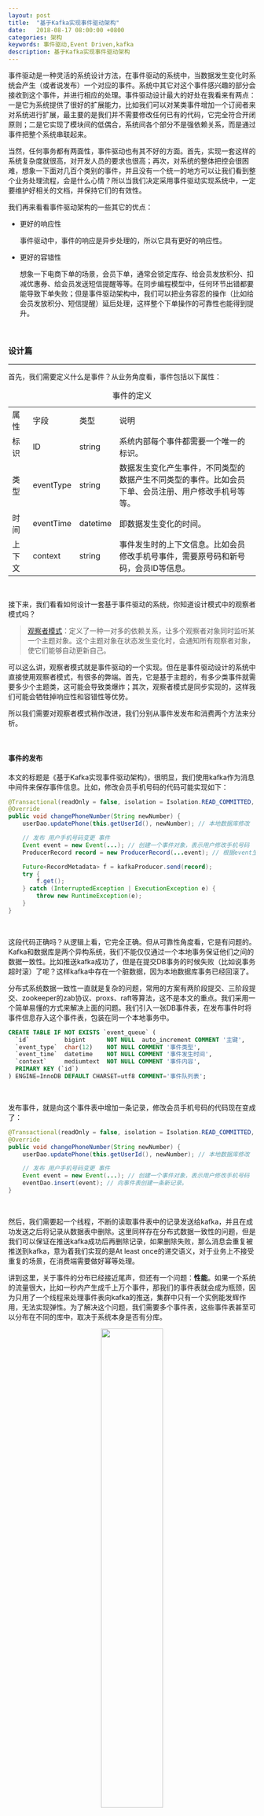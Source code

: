 ```yaml
---
layout: post
title:  "基于Kafka实现事件驱动架构"
date:   2018-08-17 08:00:00 +0800
categories: 架构
keywords: 事件驱动,Event Driven,kafka
description: 基于Kafka实现事件驱动架构
---
```


事件驱动是一种灵活的系统设计方法，在事件驱动的系统中，当数据发生变化时系统会产生（或者说发布）一个对应的事件。系统中其它对这个事件感兴趣的部分会接收到这个事件，并进行相应的处理。事件驱动设计最大的好处在我看来有两点：一是它为系统提供了很好的扩展能力，比如我们可以对某类事件增加一个订阅者来对系统进行扩展，最主要的是我们并不需要修改任何已有的代码，它完全符合开闭原则；二是它实现了模块间的低偶合，系统间各个部分不是强依赖关系，而是通过事件把整个系统串联起来。

当然，任何事务都有两面性，事件驱动也有其不好的方面。首先，实现一套这样的系统复杂度就很高，对开发人员的要求也很高；再次，对系统的整体把控会很困难，想象一下面对几百个类别的事件，并且没有一个统一的地方可以让我们看到整个业务处理流程，会是什么心情？所以当我们决定采用事件驱动实现系统中，一定要维护好相关的文档，并保持它们的有效性。

我们再来看看事件驱动架构的一些其它的优点：

* 更好的响应性

    事件驱动中，事件的响应是异步处理的，所以它具有更好的响应性。

* 更好的容错性

    想象一下电商下单的场景，会员下单，通常会锁定库存、给会员发放积分、扣减优惠券、给会员发送短信提醒等等。在同步编程模型中，任何环节出错都要能导致下单失败；但是事件驱动架构中，我们可以把业务容忍的操作（比如给会员发放积分、短信提醒）延后处理，这样整个下单操作的可靠性也能得到提升。

<br/>

### 设计篇

---

首先，我们需要定义什么是事件？从业务角度看，事件包括以下属性：

<div class="row">
<div class="col-sm-12">
<table class="table table-bordered table-condensed table-striped text-left">
<caption>事件的定义</caption>
<tr class="info"><td>属性</td><td>字段</td><td>类型</td><td>说明</td></tr>
<tr><td>标识</td><td>ID</td><td>string</td><td>系统内部每个事件都需要一个唯一的标识。</td></tr>
<tr><td>类型</td><td>eventType</td><td>string</td><td>数据发生变化产生事件，不同类型的数据产生不同类型的事件。比如会员下单、会员注册、用户修改手机号等等。</td></tr>
<tr><td>时间</td><td>eventTime</td><td>datetime</td><td>即数据发生变化的时间。</td></tr>
<tr><td>上下文</td><td>context</td><td>string</td><td>事件发生时的上下文信息。比如会员修改手机号事件，需要原号码和新号码，会员ID等信息。</td></tr>
</table>
</div>
</div>

<br/>

接下来，我们看看如何设计一套基于事件驱动的系统，你知道设计模式中的观察者模式吗？

> [观察者模式](https://blog.csdn.net/oyl822/article/details/42875539)：定义了一种一对多的依赖关系，让多个观察者对象同时监听某一个主题对象。这个主题对象在状态发生变化时，会通知所有观察者对象，使它们能够自动更新自己。

可以这么讲，观察者模式就是事件驱动的一个实现。但在是事件驱动设计的系统中直接使用观察者模式，有很多的弊端。首先，它是基于主题的，有多少类事件就需要多少个主题类，这可能会导致类爆炸；其次，观察者模式是同步实现的，这样我们可能会牺牲掉响应性和容错性等优势。

所以我们需要对观察者模式稍作改进，我们分别从事件发发布和消费两个方法来分析。

<br/>

#### 事件的发布

本文的标题是《基于Kafka实现事件驱动架构》，很明显，我们使用kafka作为消息中间件来保存事件信息。比如，修改会员手机号码的代码可能实现如下：

```java
@Transactional(readOnly = false, isolation = Isolation.READ_COMMITTED, rollbackFor = Exception.class)
@Override
public void changePhoneNumber(String newNumber) {
    userDao.updatePhone(this.getUserId(), newNumber); // 本地数据库修改

    // 发布 用户手机号码变更 事件
    Event event = new Event(...); // 创建一个事件对象，表示用户修改手机号码
    ProducerRecord record = new ProducerRecord(...event); // 根据event生成kakfa record

    Future<RecordMetadata> f = kafkaProducer.send(record);
    try {
        f.get();
    } catch (InterruptedException | ExecutionException e) {
        throw new RuntimeException(e);
    }
}
```

<br/>

这段代码正确吗？从逻辑上看，它完全正确。但从可靠性角度看，它是有问题的。Kafka和数据库是两个异构系统，我们不能仅仅通过一个本地事务保证他们之间的数据一致性。比如推送kafka成功了，但是在提交DB事务的时候失败（比如说事务超时滚）了呢？这样kafka中存在一个脏数据，因为本地数据库事务已经回滚了。

分布式系统数据一致性一直就是复杂的问题，常用的方案有两阶段提交、三阶段提交、zookeeper的zab协议、proxs、raft等算法，这不是本文的重点。我们采用一个简单易懂的方式来解决上面的问题。我们引入一张DB事件表，在发布事件时将事件信息存入这个事件表，包装在同一个本地事务中。

```sql
CREATE TABLE IF NOT EXISTS `event_queue` (
  `id`          bigint      NOT NULL  auto_increment COMMENT '主键',
  `event_type`  char(12)    NOT NULL COMMENT '事件类型',
  `event_time`  datetime    NOT NULL COMMENT '事件发生时间',
  `context`     mediumtext  NOT NULL COMMENT '事件内容',
  PRIMARY KEY (`id`)
) ENGINE=InnoDB DEFAULT CHARSET=utf8 COMMENT='事件队列表';
```

<br/>

发布事件，就是向这个事件表中增加一条记录，修改会员手机号码的代码现在变成了：

```java
@Transactional(readOnly = false, isolation = Isolation.READ_COMMITTED, rollbackFor = Exception.class)
@Override
public void changePhoneNumber(String newNumber) {
    userDao.updatePhone(this.getUserId(), newNumber); // 本地数据库修改

    // 发布 用户手机号码变更 事件
    Event event = new Event(...); // 创建一个事件对象，表示用户修改手机号码
    eventDao.insert(event); // 向事件表创建一条新记录。
}
```

<br/>

然后，我们需要起一个线程，不断的读取事件表中的记录发送给kafka，并且在成功发送之后将记录从数据表中删除。这里同样存在分布式数据一致性的问题，但是我们可以保证在推送kafka成功后再删除记录，如果删除失败，那么消息会重复被推送到kafka，意为着我们实现的是At least once的递交语义，对于业务上不接受重复的场景，在消费端需要做好幂等处理。

讲到这里，关于事件的分布已经接近尾声，但还有一个问题：**性能**。如果一个系统的流量很大，比如一秒内产生成千上万个事件，那我们的事件表就会成为瓶颈，因为只用了一个线程来处理事件表向kafka的推送，集群中只有一个实例能发辉作用，无法实现弹性。为了解决这个问题，我们需要多个事件表，这些事件表甚至可以分布在不同的库中，取决于系统本身是否有分库。

<center><img src="{{site.baseurl}}/pic/kafka-eventdriven/1.svg" width="50%"/></center>

<br/>

这样的目的是为明显，把事件表向kafka推送的负载分摊到集群中不同的实例。但是也让设计变得更复杂了，现在我们需要解决两个新的问题：

* 如何保证事件的顺序？

    之前是单线程、单表，事件在事件表中的顺序和发送到kafka的顺序是有保证的。现在是多线程并发处理多分表，顺序怎么保证。

* 如何保证一个事件表，最多只被一个实例处理？

    我们需要保证一个事件表同一时刻只能被一个实例处理，同时在该实例宕机时，其它实例可以接替它的工作。

关于事件的顺序，仔细想想其实还是有很大的空间的。比如用户修改手机号码、用户下单、用户等级升级，这些事件即使顺序错掉了，也不会造成任何业务问题；再比如两个不同的会员下单，即同类型的两个事件，他们之间也不需要保存顺序消费；再比如同一个会员，先下了定单，再评论了该订单，我们就需要保证顺序，否则可能在处理评论事件的时候会出错。

事件的顺序取决于特定的业务属性，我们需要根据上下文中的业务信息来判断哪些事件间需要保证顺序。为了实现这点，我们需要给事件增加一个新的属性：**分组**。即同一分组下的事件，我们需要保证顺序；不同分组间的事件，无需关心顺序的问题。

<div class="row">
<div class="col-sm-12">
<table class="table table-bordered table-condensed table-striped text-left">
<caption>事件的定义</caption>
<tr class="info"><td>属性</td><td>字段</td><td>类型</td><td>说明</td></tr>
<tr><td>标识</td><td>ID</td><td>string</td><td>系统内部每个事件都需要一个唯一的标识。</td></tr>
<tr><td>类型</td><td>eventType</td><td>string</td><td>数据发生变化产生事件，不同类型的数据产生不同类型的事件。比如会员下单、会员注册、用户修改手机号等等。</td></tr>
<tr><td>时间</td><td>eventTime</td><td>datetime</td><td>即数据发生变化的时间。</td></tr>
<tr><td>上下文</td><td>context</td><td>string</td><td>事件发生时的上下文信息。比如会员修改手机号事件，需要原号码和新号码，会员ID等信息。</td></tr>
<tr><td>分组</td><td>group</td><td>int</td><td>同分组下的事件，需要保证顺序。</td></tr>
</table>
</div>
</div>

在发布事件时，事件的分组由具体的业务场景决定，我们只需要保证分组相同的事件，被保存到同一个分表中即可。假设我们有M个库，每个库有N个事件分表：

* 对于像用户修改手机号这样顺序不敏感的事件，我们非业务主键ID进行简单的hash，将事件尽可能均衡的分配在各个分表。

* 对于像用户下单、评论这类顺序敏感的事件，我们可以通过会员ID进行hash，来保证同一个会员的事件都分布在同一个分表中。

<br/>

现在我们再来看看如何保证一个事件表，最多只被一个实例处理，同时在实例宕机后其它实例可以接替。这句话我们换一种方面来描述更容易理解：

1. 集群有M个实例，需要进行N个任务（任务是把事件分表中的事件信息推送到kafka）

2. 一个任务最多可以分配给1个实例，1个实例可以同时执行多个任务。

3. 如果一个实例宕机了，分配给它的任务需要重新在其它实例上分配。

4. N个任务固定不变，实例可以动态增加或减少，最好实现实例之间的均衡负载。

<br/>

如果你熟悉像HBase、ES这类分布式系统的话，不难理解我们需要在集群中选出一个实例作为Master，由它来负责任务在集群中的分配工作。为此，我们借助zookeeper，所有实例在启动时创建一个EPHEMERAL类型的`master` znode，成功创建的实例成为Master，其它实例则监听`master` znode，当Master实例宕机时接替它的工作。
Master的主要工作是监听`workers`这个znode，当实例下线或有新的实例加入集群中时，Master会收到通知并重新进行任务的分配。分配的具体信息保存在`workers`znode下每个子znode中，Master通过直接修改这些znode的内容实现分配。`workers`znode下每个子znode表示一个Worker，所有实例都作为Worker，启动时会在`workers znode`节点下创建一个`EPHEMERAL znode`，并监听该znode内容的变化，接收Master分配给自己的任务。如下图所示：

<center><img src="{{site.baseurl}}/pic/kafka-eventdriven/2.svg" width="50%"/></center>

<br/>

#### 事件的消费

因为我们使用了Kafka作为事件消息中间件，事件的消费相对来说就简单很多了。每个实例在启动时启一个Kafka Consumer即可，像实例间的负载、可行性等问题，Kafka已经帮我们解决了，我们只需要从kafka中获取事件消息，并通知相应的订阅者即可。

<center><img src="{{site.baseurl}}/pic/kafka-eventdriven/3.svg" width="60%"/></center>

<br/>

订阅者需要实现`BaseSubscriber`接口，另外在启动时，需要把事件与订阅者的关系维护在SubscriberConfig类中：

```java
@Autowired
private SubscriberConfig config;

@Autowired
private EventConsumer consumer;

@Override
public void onApplicationEvent(ContextRefreshedEvent event) {
    if (event.getApplicationContext().getParent() == null) {
        config.addSubscriber("Event Type", new Sub1());

        Thread kafkaConsumer = new Thread(consumer);
        kafkaConsumer.start();

        ...
    }
}
```

<br/>

就像前面所说的，`EventConsumer`是一个简单的线程，从kafka中获取事件消息，并通知相应的订阅者：

```java
public class EventConsumer implements Runnable{

    @Autowired
    private SubscriberConfig config;

    @Autowired
    private Configuration cfg;

    private KafkaConsumer<String, String> consumer;

    @Override
    public void run() {
        Properties props = new Properties();
        props.put(ConsumerConfig.BOOTSTRAP_SERVERS_CONFIG, cfg.getKafkaAddrs());
        props.put(ConsumerConfig.GROUP_ID_CONFIG, cfg.getKafkaConsumerGroup());
        props.put(ConsumerConfig.KEY_DESERIALIZER_CLASS_CONFIG, "org.apache.kafka.common.serialization.StringDeserializer");
        props.put(ConsumerConfig.VALUE_DESERIALIZER_CLASS_CONFIG, "org.apache.kafka.common.serialization.StringDeserializer");
        props.put(ConsumerConfig.AUTO_OFFSET_RESET_CONFIG, "earliest");
        consumer = new KafkaConsumer<>(props);

        try {
            consumer.subscribe(Arrays.asList(cfg.getKafkaTopic()));

            while (!Thread.currentThread().isInterrupted()) {
                ConsumerRecords<String, String> records = consumer.poll(Long.MAX_VALUE);
                for (ConsumerRecord<String, String> record : records) {
                    Event event = Event.fromJson(record.value());
                    List<BaseSubscriber> subs = config.getSubscribers(event.getEventType());
                    for (BaseSubscriber sub : subs) {
                        sub.onEvent(event);
                    }
                }
            }
        } catch (WakeupException e) {
            // ignore for shutdown
        } finally {
            consumer.close();
        }
    }

    public void wake() {
        if (null != consumer) {
            this.consumer.wakeup();
        }
    }

}
```

<br/>

整体系统架构如下所示：

<center><img src="{{site.baseurl}}/pic/kafka-eventdriven/4.svg" width="70%"/></center>

<br/>

系统整体的设计是面向扩展的，我们可以通过调整集群应用实例数、事件表分表数量和kafka partitions数量来提高系统整体的吞吐量。事件表分表越多，事件消息从DB到kafka的延迟就更低；应用实例越多，系统单位时间内能承受的事件上限也越多，另外也能更好的负载kafka消息的消费。

<br/>

### 实现篇

---

*附上完整源码地址*：[https://github.com/OuYangLiang/kafka-based-event-driven](https://github.com/OuYangLiang/kafka-based-event-driven)，目前只支持了分表，还不支持分库。

这里我们只对部分核心代码作一个简单的介绍：

`SimpleLock`是一个基于Zookeeper的简单分布式锁实现，可以参考[这里](https://ouyblog.com/2017/07/基于ZooKeeper的分布式锁(一))，我们使用`SimpleLock`来实现Master的竞选。

`EventSubmitter`是一个线程，负责把事件表中的事件信息推送到Kafka broker。初始化时需要传入一个int参数，表示处理哪一个事件分表。它被实现成一个响应中断的线程，因为当Master重新分配任务后，Worker需要先停掉当前进行中的任务。

`Master`类是Master实例的主要实现。实例在启动时会调`Master`类的`start`方法，Master实例监听workers节点，当有新实例加入或实例下线时，Master实例会调用`onWorkerChange`方法进行重新分析，`onWorkerChange`方法实现了一个简单的分配算法，只有任务变更的Worker实例会收到分配通知。

`Worker`类是Worker实例的主要实现，实例在启动时会调`Worker`类的`start`方法。集群中的每一个实例都是Worker，会在workers节点下创建一个临时的节点表示自己，同时监听该节点，接受Master分配给自己的任务。当Worker接收到分配通知时，会先停止当前在运行的所有任务，再根据worker节点的内容开始执行新分配的任务。
